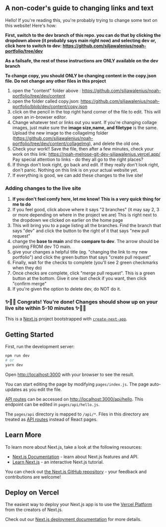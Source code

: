 ## A non-coder's guide to changing links and text 
Hello! If you're reading this, you're probably trying to change some text on this website! Here's how: 

**First, switch to the dev branch of this repo. you can do that by clicking the dropdown above (it probably says main right now) and selecting dev**
**or, click here to switch to dev: https://github.com/siljawalenius/noah-portfolio/tree/dev** 

**As a failsafe, the rest of these instructions are ONLY available on the dev branch**

**To change copy, you should ONLY be changing content in the copy.json file. Do not change any other files in this project** 

1. open the "content" folder above : https://github.com/siljawalenius/noah-portfolio/tree/dev/content
2. open the folder called copy.json: https://github.com/siljawalenius/noah-portfolio/blob/dev/content/copy.json
3. click on the pencil in the top right hand corner of the file to edit. This will open an in-browser editor. 
4. Change whatever text or links out you want. If you're changing collage images, just make sure the **image size,name, and filetype** is the same. Upload the new image to the collageImg folder (https://github.com/siljawalenius/noah-portfolio/tree/dev/content/collageImg), and delete the old one. 
5. Check your work!! Save the file, then after a few minutes, check your work on this link: https://noah-melrose-git-dev-siljawalenius.vercel.app/ Pay special attention to links - do they all go to the right places? 
6. If things don't look right, go back and edit. If they really don't look right, don't panic. Nothing on this link is on your actual website yet. 
7. If everything is good, we can add these changes to the live site! 

### Adding changes to the live site
1. **If you don't feel comfy here, let me know! This is a very quick thing for me to do** 
2. If you feel good, click above where it says "2 branches" (it may say 2, 3 or more depending on where in the project we are) This is right next to the dropdown we clicked on earlier on the home page 
3. This will bring you to a page listing all the branches. Find the branch that says "dev" and click the button to the right of it that says "new pull request" 
4. change the **base to main** and the **compare to dev**. The arrow should be pointing FROM dev TO main. 
5. give your changes a helpful title (eg. "changing the link to my new portfolio") and click the green button that says "create pull request"
6. Finally, wait for the checks to complete (you'll see 2 green checkmarks when they do)
7. Once checks are complete, click "merge pull request". This is a green button at the bottom. Give it one last check if you want, then click "confirm merge" 
8. If you're given the option to delete dev, do NOT do it. 

### ✨🌈🎉 Congrats! You're done! Changes should show up on your live site within 5-10 minutes ✨🌈🎉






This is a [Next.js](https://nextjs.org/) project bootstrapped with [`create-next-app`](https://github.com/vercel/next.js/tree/canary/packages/create-next-app).

## Getting Started

First, run the development server:

```bash
npm run dev
# or
yarn dev
```

Open [http://localhost:3000](http://localhost:3000) with your browser to see the result.

You can start editing the page by modifying `pages/index.js`. The page auto-updates as you edit the file.

[API routes](https://nextjs.org/docs/api-routes/introduction) can be accessed on [http://localhost:3000/api/hello](http://localhost:3000/api/hello). This endpoint can be edited in `pages/api/hello.js`.

The `pages/api` directory is mapped to `/api/*`. Files in this directory are treated as [API routes](https://nextjs.org/docs/api-routes/introduction) instead of React pages.

## Learn More

To learn more about Next.js, take a look at the following resources:

- [Next.js Documentation](https://nextjs.org/docs) - learn about Next.js features and API.
- [Learn Next.js](https://nextjs.org/learn) - an interactive Next.js tutorial.

You can check out [the Next.js GitHub repository](https://github.com/vercel/next.js/) - your feedback and contributions are welcome!

## Deploy on Vercel

The easiest way to deploy your Next.js app is to use the [Vercel Platform](https://vercel.com/new?utm_medium=default-template&filter=next.js&utm_source=create-next-app&utm_campaign=create-next-app-readme) from the creators of Next.js.

Check out our [Next.js deployment documentation](https://nextjs.org/docs/deployment) for more details.
